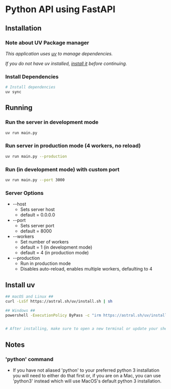 # Python API using FastAPI
## Installation

### Note about UV Package manager
*This application uses [uv](https://github.com/astral-sh/uv) to manage dependencies.*

*If you do not have uv installed, [install it](#install-uv) before continuing.*

### Install Dependencies

```bash
# Install dependencies
uv sync
```

## Running
### Run the server in development mode
```bash
uv run main.py
```

### Run server in production mode (4 workers, no reload)
```bash
uv run main.py --production
```

### Run (in development mode) with custom port
```bash
uv run main.py --port 3000
```

### Server Options
- --host
  - Sets server host
  - default = 0.0.0.0
- --port
  - Sets server port
  - default = 8000
- --workers
  - Set number of workers
  - default = 1 (in development mode)
  - default = 4 (in production mode)
- --production
  - Run in production mode 
  - Disables auto-reload, enables multiple workers, defaulting to 4

## Install uv
```bash
## macOS and Linux ##
curl -LsSf https://astral.sh/uv/install.sh | sh

## Windows ##
powershell -ExecutionPolicy ByPass -c "irm https://astral.sh/uv/install.ps1 | iex"


# After installing, make sure to open a new terminal or update your shell source (e.g. `source ~/.bashrc` for bash, `source ~/.zshrc` for zsh)
```

## Notes
### 'python' command
  - If you have not aliased 'python' to your preferred python 3 installation you will need to either do that first or, if you are on a Mac, you can use 'python3' instead which will use MacOS's default python 3 installation.
